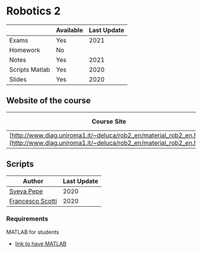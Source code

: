 # Robotics 2

|   | Available | Last Update |
| ------------- | ------------- | ------------ |
| Exams | Yes | 2021 |
| Homework  | No  | |
| Notes | Yes | 2021 |
| Scripts  Matlab | Yes  | 2020|
| Slides | Yes | 2020 |

## Website of the course

| Course Site |  Last Update | 
|--------| ------------ |
| [http://www.diag.uniroma1.it/~deluca/rob2_en/material_rob2_en.html](http://www.diag.uniroma1.it/~deluca/rob2_en/material_rob2_en.html) | 2021|

## Scripts 

| Author |  Last Update | 
|--------| ------------ | 
| [Sveva Pepe](https://github.com/pepes97) | 2020 | 
| [Francesco Scotti](https://github.com/FrancescoScotti) | 2020 |


### Requirements
MATLAB for students
* [link to have MATLAB](https://it.mathworks.com/academia/tah-portal/sapienza-universita-di-roma-40576534.html)

